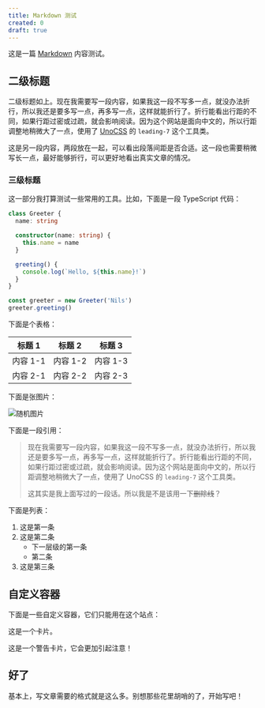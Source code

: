 ```yaml
---
title: Markdown 测试
created: 0
draft: true
---
```


这是一篇 [Markdown](https://markdown.cn/) 内容测试。

## 二级标题

二级标题如上。现在我需要写一段内容，如果我这一段不写多一点，就没办法折行，所以我还是要多写一点，再多写一点，这样就能折行了。折行能看出行距的不同，如果行距过密或过疏，就会影响阅读。因为这个网站是面向中文的，所以行距调整地稍微大了一点，使用了 [UnoCSS](https://unocss.dev/) 的 `leading-7` 这个工具类。

这是另一段内容，两段放在一起，可以看出段落间距是否合适。这一段也需要稍微写长一点，最好能够折行，可以更好地看出真实文章的情况。

### 三级标题

这一部分我打算测试一些常用的工具。比如，下面是一段 TypeScript 代码：

```ts
class Greeter {
  name: string

  constructor(name: string) {
    this.name = name
  }

  greeting() {
    console.log(`Hello, ${this.name}!`)
  }
}

const greeter = new Greeter('Nils')
greeter.greeting()
```

下面是个表格：

|标题 1|标题 2|标题 3|
|-|-|-|
|内容 1-1|内容 1-2|内容 1-3|
|内容 2-1|内容 2-2|内容 2-3|

下面是张图片：

![随机图片](https://picsum.photos/600/300)

下面是一段引用：

> 现在我需要写一段内容，如果我这一段不写多一点，就没办法折行，所以我还是要多写一点，再多写一点，这样就能折行了。折行能看出行距的不同，如果行距过密或过疏，就会影响阅读。因为这个网站是面向中文的，所以行距调整地稍微大了一点，使用了 UnoCSS 的 `leading-7` 这个工具类。
> 
> 这其实是我上面写过的一段话。所以我是不是该用一下~~删除线~~？

下面是列表：

1. 这是第一条
2. 这是第二条
    - 下一层级的第一条
    - 第二条
3. 这是第三条

## 自定义容器

下面是一些自定义容器，它们只能用在这个站点：

<div class="card">

这是一个卡片。

</div>

<div class="card caution">

这是一个警告卡片，它会更加引起注意！

</div>

## 好了

基本上，写文章需要的格式就是这么多。别想那些花里胡哨的了，开始写吧！
